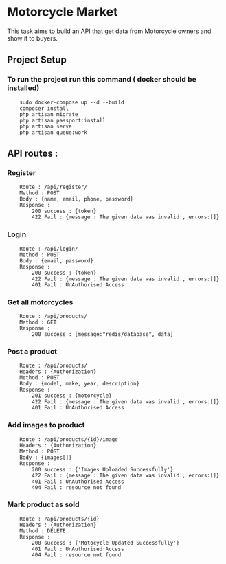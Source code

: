 # Motorcycle Market 

This task aims to build an API that get data from Motorcycle owners and show it to buyers.

## Project Setup 

### To run the project run this command ( docker should be installed)
```
    sudo docker-compose up --d --build
    composer install
    php artisan migrate
    php artisan passport:install
    php artisan serve
    php artisan queue:work
```

## API routes :

### Register
```
    Route : /api/register/
    Method : POST
    Body : {name, email, phone, password}
    Response :
        200 success : {token}
        422 Fail : {message : The given data was invalid., errors:[]}
```

### Login
```
    Route : /api/login/
    Method : POST
    Body : {email, password}
    Response :
        200 success : {token}
        422 Fail : {message : The given data was invalid., errors:[]}
        401 Fail : UnAuthorised Access
```

### Get all motorcycles
```
    Route : /api/products/
    Method : GET
    Response :
        200 success : [message:"redis/database", data]
```

### Post a product 
```
    Route : /api/products/
    Headers : {Authorization}
    Method : POST
    Body : {model, make, year, description}
    Response :
        201 success : {motorcycle}
        422 Fail : {message : The given data was invalid., errors:[]}
        401 Fail : UnAuthorised Access
```

### Add images to product
```
    Route : /api/products/{id}/image
    Headers : {Authorization}
    Method : POST
    Body : {images[]}
    Response :
        200 success : {'Images Uploaded Successfully'}
        422 Fail : {message : The given data was invalid., errors:[]}
        401 Fail : UnAuthorised Access
        404 Fail : resource not found
```

### Mark product as sold
```
    Route : /api/products/{id}
    Headers : {Authorization}
    Method : DELETE
    Response :
        200 success : {'Motocycle Updated Successfully'}
        401 Fail : UnAuthorised Access
        404 Fail : resource not found
```